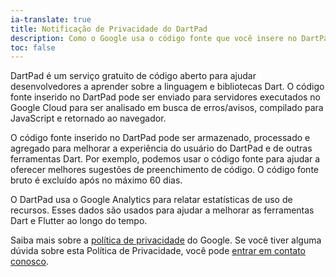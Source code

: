 ```yaml
---
ia-translate: true
title: Notificação de Privacidade do DartPad
description: Como o Google usa o código fonte que você insere no DartPad.
toc: false
---
```


DartPad é um serviço gratuito de código aberto para ajudar desenvolvedores a
aprender sobre a linguagem e bibliotecas Dart. O código fonte inserido no DartPad
pode ser enviado para servidores executados no Google Cloud para ser analisado em
busca de erros/avisos, compilado para JavaScript e retornado ao navegador.

O código fonte inserido no DartPad pode ser armazenado, processado e agregado
para melhorar a experiência do usuário do DartPad e de outras ferramentas Dart.
Por exemplo, podemos usar o código fonte para ajudar a oferecer melhores sugestões
de preenchimento de código. O código fonte bruto é excluído após no máximo 60 dias.

O DartPad usa o Google Analytics para relatar estatísticas de uso de recursos.
Esses dados são usados para ajudar a melhorar as ferramentas Dart e Flutter ao longo do tempo.

Saiba mais sobre a [política de privacidade](https://policies.google.com/privacy) do Google.
Se você tiver alguma dúvida sobre esta Política de Privacidade, você pode
[entrar em contato conosco](https://support.google.com/policies?p=privpol_privts).